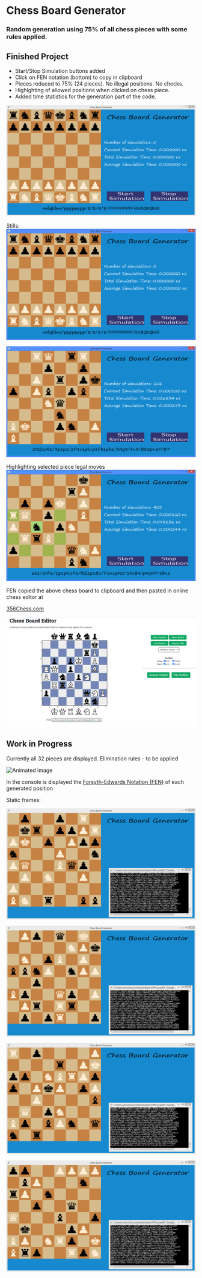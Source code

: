 # Chess Board Generator
### Random generation using 75% of all chess pieces with some rules applied.

## **Finished Project**

- Start/Stop Simulation buttons added
- Click on FEN notation (bottom) to copy in clipboard
- Pieces reduced to 75% (24 pieces). No illegal positions. No checks.
- Highlghting of allowed positions when clicked on chess piece.
- Added time statistics for the generation part of the code.

![Frame 107](https://github.com/Ribel78/CPPCourseEGT_ChessBoardGenerator/blob/main/screenshots/ChessBoardGenerator%20-%20WIP3.gif)

Stills:
![Start Configuration](https://github.com/Ribel78/CPPCourseEGT_ChessBoardGenerator/blob/main/screenshots/scr(3).png)

![Simulation Stats](https://github.com/Ribel78/CPPCourseEGT_ChessBoardGenerator/blob/main/screenshots/scr(4).png)

Highlighting selected piece legal moves
![Simulation Stats](https://github.com/Ribel78/CPPCourseEGT_ChessBoardGenerator/blob/main/screenshots/sc(8).png)

FEN copied the above chess board to clipboard and then pasted in online chess editor at 

[356Chess.com](https://www.365chess.com/board_editor.php)

![Simulation Stats](https://github.com/Ribel78/CPPCourseEGT_ChessBoardGenerator/blob/main/screenshots/sc(9).png)

## **Work in Progress**

Currently all 32 pieces are displayed. Elimination rules - to be applied

![Animated image](https://github.com/Ribel78/CPPCourseEGT_ChessBoardGenerator/blob/main/screenshots/ChessBoardGenerator%20-%20WIP.gif)

In the console is displayed the [Forsyth-Edwards Notation (FEN)](https://www.chess.com/terms/fen-chess) of each generated position

Static frames:

![Frame 9](https://github.com/Ribel78/CPPCourseEGT_ChessBoardGenerator/blob/main/screenshots/frame_9.png)

![Frame 84](https://github.com/Ribel78/CPPCourseEGT_ChessBoardGenerator/blob/main/screenshots/frame_84.png)

![Frame 95](https://github.com/Ribel78/CPPCourseEGT_ChessBoardGenerator/blob/main/screenshots/frame_95.png)

![Frame 107](https://github.com/Ribel78/CPPCourseEGT_ChessBoardGenerator/blob/main/screenshots/frame_107.png)




